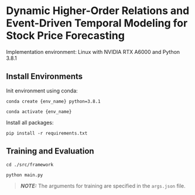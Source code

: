 # Dynamic Higher-Order Relations and Event-Driven Temporal Modeling for Stock Price Forecasting
Implementation environment: Linux with NVIDIA RTX A6000 and Python 3.8.1

## Install Environments
Init environment using conda:
```
conda create {env_name} python=3.8.1
```
```
conda activate {env_name}
```

Install all packages:
```
pip install -r requirements.txt
```

## Training and Evaluation
```
cd ./src/framework
```
```
python main.py
```
> **_NOTE:_** The arguments for training are specified in the ```args.json``` file.
